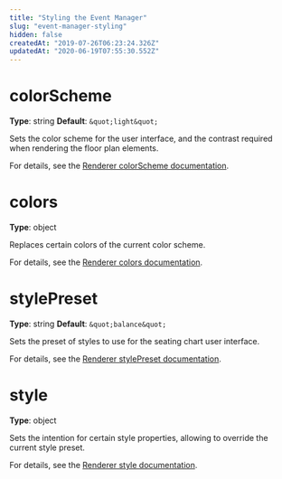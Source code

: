 ```yaml
---
title: "Styling the Event Manager"
slug: "event-manager-styling"
hidden: false
createdAt: "2019-07-26T06:23:24.326Z"
updatedAt: "2020-06-19T07:55:30.552Z"
---
```

# colorScheme
**Type**: string
**Default**: `&quot;light&quot;`

Sets the color scheme for the user interface, and the contrast required when rendering the floor plan elements.

For details, see the [Renderer colorScheme documentation](https://docs.seats.io/docs/colorscheme).

# colors
**Type**: object

Replaces certain colors of the current color scheme.

For details, see the [Renderer colors documentation](https://docs.seats.io/docs/colors).

# stylePreset
**Type**: string
**Default**: `&quot;balance&quot;`

Sets the preset of styles to use for the seating chart user interface.

For details, see the [Renderer stylePreset documentation](https://docs.seats.io/docs/stylepreset).

# style
**Type**: object

Sets the intention for certain style properties, allowing to override the current style preset.

For details, see the [Renderer style documentation](https://docs.seats.io/docs/style).
